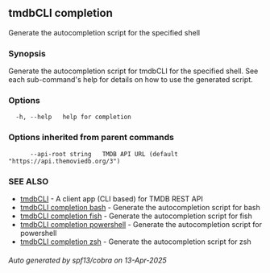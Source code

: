 ## tmdbCLI completion

Generate the autocompletion script for the specified shell

### Synopsis

Generate the autocompletion script for tmdbCLI for the specified shell.
See each sub-command's help for details on how to use the generated script.


### Options

```
  -h, --help   help for completion
```

### Options inherited from parent commands

```
      --api-root string   TMDB API URL (default "https://api.themoviedb.org/3")
```

### SEE ALSO

* [tmdbCLI](tmdbCLI.md)	 - A client app (CLI based) for TMDB REST API
* [tmdbCLI completion bash](tmdbCLI_completion_bash.md)	 - Generate the autocompletion script for bash
* [tmdbCLI completion fish](tmdbCLI_completion_fish.md)	 - Generate the autocompletion script for fish
* [tmdbCLI completion powershell](tmdbCLI_completion_powershell.md)	 - Generate the autocompletion script for powershell
* [tmdbCLI completion zsh](tmdbCLI_completion_zsh.md)	 - Generate the autocompletion script for zsh

###### Auto generated by spf13/cobra on 13-Apr-2025

